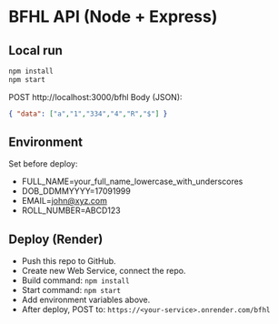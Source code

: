 # BFHL API (Node + Express)

## Local run
```bash
npm install
npm start
```
POST http://localhost:3000/bfhl
Body (JSON):
```json
{ "data": ["a","1","334","4","R","$"] }
```

## Environment
Set before deploy:
- FULL_NAME=your_full_name_lowercase_with_underscores
- DOB_DDMMYYYY=17091999
- EMAIL=john@xyz.com
- ROLL_NUMBER=ABCD123

## Deploy (Render)
- Push this repo to GitHub.
- Create new Web Service, connect the repo.
- Build command: `npm install`
- Start command: `npm start`
- Add environment variables above.
- After deploy, POST to: `https://<your-service>.onrender.com/bfhl`
